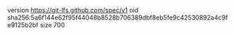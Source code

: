 version https://git-lfs.github.com/spec/v1
oid sha256:5a6f144e62f95f44048b8528b706389dbf8eb5fe9c42530892a4c9fe9125b2bf
size 700
